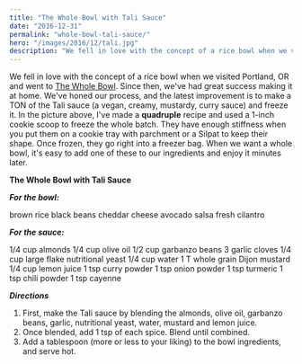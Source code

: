 ```yaml
---
title: "The Whole Bowl with Tali Sauce"
date: "2016-12-31"
permalink: "whole-bowl-tali-sauce/"
hero: "/images/2016/12/tali.jpg"
description: "We fell in love with the concept of a rice bowl when we visited Portland, OR and went to The Whole Bowl. Since then, we've had great success making it at home."
---
```


We fell in love with the concept of a rice bowl when we visited Portland, OR and went to [The Whole Bowl](http://thewholebowl.com/). Since then, we've had great success making it at home. We've honed our process, and the latest improvement is to make a TON of the Tali sauce (a vegan, creamy, mustardy, curry sauce) and freeze it. In the picture above, I've made a **quadruple** recipe and used a 1-inch cookie scoop to freeze the whole batch. They have enough stiffness when you put them on a cookie tray with parchment or a Silpat to keep their shape. Once frozen, they go right into a freezer bag. When we want a whole bowl, it's easy to add one of these to our ingredients and enjoy it minutes later.

**The Whole Bowl with Tali Sauce**

***For the bowl:***

brown rice
black beans
cheddar cheese
avocado
salsa
fresh cilantro

***For the sauce:***

1/4 cup almonds
1/4 cup olive oil
1/2 cup garbanzo beans
3 garlic cloves
1/4 cup large flake nutritional yeast
1/4 cup water
1 T whole grain Dijon mustard
1/4 cup lemon juice
1 tsp curry powder
1 tsp onion powder
1 tsp turmeric
1 tsp chili powder
1 tsp cayenne

***Directions***

1. First, make the Tali sauce by blending the almonds, olive oil, garbanzo beans, garlic, nutritional yeast, water, mustard and lemon juice.
2. Once blended, add 1 tsp of each spice. Blend until combined.
3. Add a tablespoon (more or less to your liking) to the bowl ingredients, and serve hot.